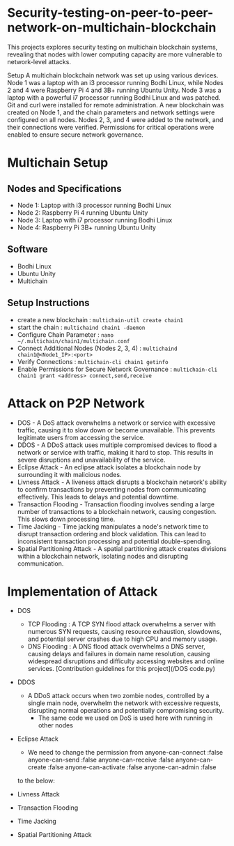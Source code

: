 # Security-testing-on-peer-to-peer-network-on-multichain-blockchain

This projects explores security testing on multichain blockchain systems, revealing that nodes with lower computing capacity are more vulnerable to network-level attacks.

Setup
A multichain blockchain network was set up using various devices. Node 1 was a laptop with an i3 processor running Bodhi Linux, while Nodes 2 and 4 were Raspberry Pi 4 and 3B+ running Ubuntu Unity. Node 3 was a laptop with a powerful i7 processor running Bodhi Linux and was patched. Git and curl were installed for remote administration. A new blockchain was created on Node 1, and the chain parameters and network settings were configured on all nodes. Nodes 2, 3, and 4 were added to the network, and their connections were verified. Permissions for critical operations were enabled to ensure secure network governance.

# Multichain Setup
## Nodes and Specifications
- Node 1: Laptop with i3 processor running Bodhi Linux
- Node 2: Raspberry Pi 4 running Ubuntu Unity
- Node 3: Laptop with i7 processor running Bodhi Linux
- Node 4: Raspberry Pi 3B+ running Ubuntu Unity

## Software
- Bodhi Linux
- Ubuntu Unity
- Multichain


## Setup Instructions
* create a new blockchain : `multichain-util create chain1`
* start the chain : `multichaind chain1 -daemon`
* Configure Chain Parameter : `nano ~/.multichain/chain1/multichain.conf`
* Connect Additional Nodes (Nodes 2, 3, 4) : `multichaind chain1@<Node1_IP>:<port>`
* Verify Connections : `multichain-cli chain1 getinfo`
* Enable Permissions for Secure Network Governance : `multichain-cli chain1 grant <address> connect,send,receive`

# Attack on P2P Network

* DOS - A DoS attack overwhelms a network or service with excessive traffic, causing it to slow down or become unavailable. This prevents legitimate users from accessing the service.
* DDOS - A DDoS attack uses multiple compromised devices to flood a network or service with traffic, making it hard to stop. This results in severe disruptions and unavailability of the service.
* Eclipse Attack - An eclipse attack isolates a blockchain node by surrounding it with malicious nodes.
* Livness Attack - A liveness attack disrupts a blockchain network's ability to confirm transactions by preventing nodes from communicating effectively. This leads to delays and potential downtime.
* Transaction Flooding - Transaction flooding involves sending a large number of transactions to a blockchain network, causing congestion. This slows down processing time.
* Time Jacking - Time jacking manipulates a node's network time to disrupt transaction ordering and block validation. This can lead to inconsistent transaction processing and potential double-spending.
* Spatial Partitioning Attack - A spatial partitioning attack creates divisions within a blockchain network, isolating nodes and disrupting communication. 

# Implementation of Attack

* DOS
  - TCP Flooding : A TCP SYN flood attack overwhelms a server with numerous SYN requests, causing resource exhaustion, slowdowns, and potential server crashes due to high CPU and memory usage.
  - DNS Flooding : A DNS flood attack overwhelms a DNS server, causing delays and failures in domain name resolution, causing widespread disruptions and difficulty accessing websites and online services.
  [Contribution guidelines for this project](/DOS code.py)


* DDOS
  - A DDoS attack occurs when two zombie nodes, controlled by a single main node, overwhelm the network with excessive requests, disrupting normal operations and potentially compromising security.
    * The same code we used on DoS is used here with running in other nodes

* Eclipse Attack
  - We need to change the permission from
    anyone-can-connect   :false
    anyone-can-send	     :false
    anyone-can-receive	 :false
    anyone-can-create    :false
    anyone-can-activate	 :false
    anyone-can-admin	   :false 

   to the below:



* Livness Attack

* Transaction Flooding

* Time Jacking

* Spatial Partitioning Attack 
